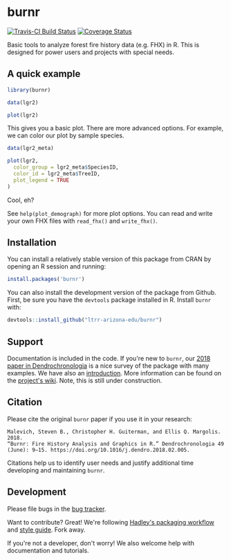 # burnr

[![Travis-CI Build Status](https://travis-ci.org/ltrr-arizona-edu/burnr.svg?branch=master)](https://travis-ci.org/ltrr-arizona-edu/burnr)
[![Coverage Status](https://coveralls.io/repos/github/ltrr-arizona-edu/burnr/badge.svg?branch=master)](https://coveralls.io/github/ltrr-arizona-edu/burnr?branch=master)


Basic tools to analyze forest fire history data (e.g. FHX) in R. This is designed for power users and projects with special needs.


## A quick example

```R
library(burnr)

data(lgr2)

plot(lgr2)
```

This gives you a basic plot. There are more advanced options. For example, we can color our plot by sample species.

```R
data(lgr2_meta)

plot(lgr2,
  color_group = lgr2_meta$SpeciesID,
  color_id = lgr2_meta$TreeID,
  plot_legend = TRUE
)
```

Cool, eh?

See `help(plot_demograph)` for more plot options. You can read and write your own FHX files with `read_fhx()` and `write_fhx()`.


## Installation

You can install a relatively stable version of this package from CRAN by opening an R session and running:

```R
install.packages('burnr')
```

You can also install the development version of the package from Github. First, be sure you have the `devtools` package installed in R. Install `burnr` with:

```R
devtools::install_github("ltrr-arizona-edu/burnr")
```

## Support

Documentation is included in the code. If you're new to `burnr`, our [2018 paper in Dendrochronologia](https://doi.org/10.1016/j.dendro.2018.02.005) is a nice survey of the package with many examples. We have also an [introduction](https://cran.r-project.org/package=burnr/vignettes/introduction.html). More information can be found on the [project's wiki](https://github.com/ltrr-arizona-edu/burnr/wiki). Note, this is still under construction.


## Citation

Please cite the original `burnr` paper if you use it in your research: 

    Malevich, Steven B., Christopher H. Guiterman, and Ellis Q. Margolis. 2018. 
    “Burnr: Fire History Analysis and Graphics in R.” Dendrochronologia 49 
    (June): 9–15. https://doi.org/10.1016/j.dendro.2018.02.005.


Citations help us to identify user needs and justify additional time developing and maintaining `burnr`.


## Development

Please file bugs in the [bug tracker](https://github.com/ltrr-arizona-edu/burnr/issues).

Want to contribute? Great! We're following [Hadley's packaging workflow](http://r-pkgs.had.co.nz/) and [style guide](http://style.tidyverse.org). Fork away.

If you're not a developer, don't worry! We also welcome help with documentation and tutorials.
